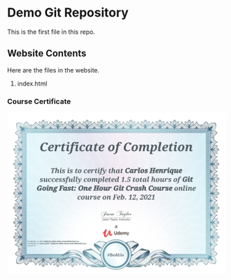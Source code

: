 # Demo Git Repository

This is the first file in this repo.

## Website Contents

Here are the files in the website.

1. index.html


### Course Certificate
![alt text](./udemy-certificate.jpg "Course Certificate")